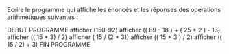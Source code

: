 Ecrire le programme qui affiche les énoncés et les réponses des opérations arithmétiques suivantes :

DEBUT PROGRAMME
      afficher (150-92)
      afficher (( 89 - 18 ) + ( 25 * 2 ) - 13)
      afficher (( 15 * 3) / 2)
      afficher ( 15 / (2 * 3))
      afficher (( 15 + 3 ) / 2)
      afficher (( 15 / 2) + 3)
FIN PROGRAMME